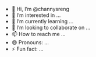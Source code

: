 - 👋 Hi, I’m @channysreng
- 👀 I’m interested in ...
- 🌱 I’m currently learning ...
- 💞️ I’m looking to collaborate on ...
- 📫 How to reach me ...
- 😄 Pronouns: ...
- ⚡ Fun fact: ...

<!---
channysreng/channysreng is a ✨ special ✨ repository because its `README.md` (this file) appears on your GitHub profile.
You can click the Preview link to take a look at your changes.
--->
